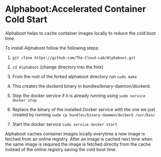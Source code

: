 # Alphaboot:Accelerated Container Cold Start

Alphaboot helps to cache container images locally to reduce the cold boot time.

To install Alphaboot follow the following steps:

1) ```git clone https://github.com/The-Cloud-Lab/Alphaboot.git    ```

2) ```cd Alphaboot``` (change directory into the fork)

3) From the root of the forked alphaboot directory run ```sudo make```

4) This creates the dockerd binary in bundles/binary-daemon/dockerd.

5) Stop the docker service if it is already running using ```sudo service docker stop```

6) Replace the binary of the installed Docker service with the one we just created by running ```sudo cp bundles/binary-daemon/dockerd /usr/bin/```

7) Start the docker service ```sudo service docker start ```

Alphaboot caches container images locally everytime a new image is fetched from an online registry.
After an image is cached next time when the same image is required the image is fetched directly from the cache instead of the online registry saving the cold boot time.
